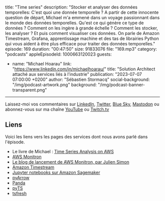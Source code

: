 title: "Time series"
description: "Stocker et analyser des données temporelles: C'est quoi une donnée temporelle ?  A partir de cette innocente question de départ, Michael m'a emmené dans un voyage passionnant dans le monde des données temporelles. Qu'est ce qui génère ce type de données ? Comment on les ingère à grande échelle ? Comment les stocker, les analyser ? Et puis comment visualiser ces données.  On parle de Amazon Timestream, Grafana, apprentissage machine et des tas de librairies Python qui vous aident à être plus efficace pour traiter des données temporelles."
episode: 169
duration: "00:47:50"
size: 91833076
file: "169.mp3"
category: "podcasts"
appleEpisodeId: 1000663120023
guests:
  - name: "Michael Hoarau"
    link: "https://www.linkedin.com/in/michaelhoarau/"
    title: "Solution Architect attaché aux services liés à l’industrie"
publication: "2023-07-07 07:00:00 +0200"
author: "Sébastien Stormacq"
social-background: "/img/podcast-artwork.png"
background: "/img/podcast-banner-transparent.png"
---

Laissez-moi vos commentaires sur [LinkedIn](https://www.linkedin.com/in/sebastienstormacq/), [Twitter](https://twitter.com/sebsto), [Blue Sky](https://bsky.app/profile/sebsto.bsky.social), [Mastodon](https://awscommunity.social/@sebsto) ou abonnez-vous sur ma chaîne [YouTube](https://www.youtube.com/sebsto) ou [Twitch.tv](https://www.twitch.tv/sebAWS)

## Liens

Voici les liens vers les pages des services dont nous avons parlé dans l'épisode.

- Le livre de Michael : [Time Series Analysis on AWS](https://www.amazon.fr/Time-Analysis-AWS-forecasting-anomalies-ebook/dp/B09MMLLWDY)
- [AWS Monitron](https://docs.aws.amazon.com/Monitron/latest/admin-guide/admin_what-is-monitron.html)
- [Le blog de lancement de AWS Monitron, par Julien Simon](https://aws.amazon.com/blogs/aws/amazon-monitron-a-simple-cost-effective-service-enabling-predictive-maintenance/)
- [Amazon Timestream](https://docs.aws.amazon.com/timestream/latest/developerguide/what-is-timestream.html)
- [Jupyter notebooks sur Amazon Sagemaker](https://docs.aws.amazon.com/sagemaker/latest/dg/nbi.html)
- [pyArrow](https://arrow.apache.org/docs/python/index.html)
- [Panda](https://pandas.pydata.org/)
- [pyTS](https://pypi.org/project/pyts/)
- [tsfresh](https://tsfresh.com/)

